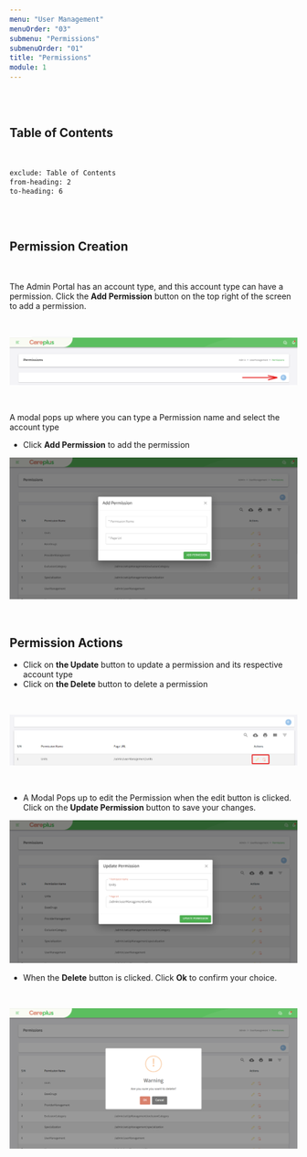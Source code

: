 ```yaml
---
menu: "User Management"
menuOrder: "03"
submenu: "Permissions"
submenuOrder: "01"
title: "Permissions"
module: 1
---
```


<br />
<br />

## Table of Contents

<br />

```toc
exclude: Table of Contents
from-heading: 2
to-heading: 6
```

<br />
<br />

## Permission Creation

<br />

The Admin Portal has an account type, and this account type can have a permission. Click the **Add Permission** button on the top right of the screen to add a permission.

<br />

![Careplus Add Permission](images/CareplusAddPermission.png "Add Permission")

<br />

A modal pops up where you can type a Permission name and select the account type
<br />

- Click **Add Permission** to add the permission
  <br />

![Careplus Add Permission Modal](images/CareplusAddPermissionBox.png "Title")

<br />

## Permission Actions

- Click on **the Update** button to update a permission and its respective account type
- Click on **the Delete** button to delete a permission

<br />

![Careplus Edit Delete](images/CareplusEditDelete.png "Edit and Delete")

<br />

- A Modal Pops up to edit the Permission when the edit button is clicked. Click on the **Update Permission** button to save your changes.

![Careplus Update Permission](images/CareplusUpdatePermission.png "Update Permission")

- When the **Delete** button is clicked. Click **Ok** to confirm your choice.

<br />

![Careplus Delete Modal](images/CareplusDeleteModal.png "Delete Modal")

<br />
